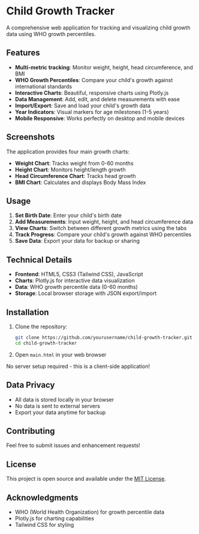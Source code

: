 # Child Growth Tracker

A comprehensive web application for tracking and visualizing child growth data using WHO growth percentiles.

## Features

- **Multi-metric tracking**: Monitor weight, height, head circumference, and BMI
- **WHO Growth Percentiles**: Compare your child's growth against international standards
- **Interactive Charts**: Beautiful, responsive charts using Plotly.js
- **Data Management**: Add, edit, and delete measurements with ease
- **Import/Export**: Save and load your child's growth data
- **Year Indicators**: Visual markers for age milestones (1-5 years)
- **Mobile Responsive**: Works perfectly on desktop and mobile devices

## Screenshots

The application provides four main growth charts:
- **Weight Chart**: Tracks weight from 0-60 months
- **Height Chart**: Monitors height/length growth
- **Head Circumference Chart**: Tracks head growth
- **BMI Chart**: Calculates and displays Body Mass Index

## Usage

1. **Set Birth Date**: Enter your child's birth date
2. **Add Measurements**: Input weight, height, and head circumference data
3. **View Charts**: Switch between different growth metrics using the tabs
4. **Track Progress**: Compare your child's growth against WHO percentiles
5. **Save Data**: Export your data for backup or sharing

## Technical Details

- **Frontend**: HTML5, CSS3 (Tailwind CSS), JavaScript
- **Charts**: Plotly.js for interactive data visualization
- **Data**: WHO growth percentile data (0-60 months)
- **Storage**: Local browser storage with JSON export/import

## Installation

1. Clone the repository:
   ```bash
   git clone https://github.com/yourusername/child-growth-tracker.git
   cd child-growth-tracker
   ```

2. Open `main.html` in your web browser

No server setup required - this is a client-side application!

## Data Privacy

- All data is stored locally in your browser
- No data is sent to external servers
- Export your data anytime for backup

## Contributing

Feel free to submit issues and enhancement requests!

## License

This project is open source and available under the [MIT License](LICENSE).

## Acknowledgments

- WHO (World Health Organization) for growth percentile data
- Plotly.js for charting capabilities
- Tailwind CSS for styling 